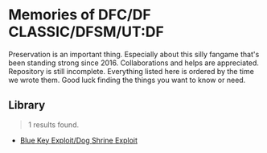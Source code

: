# Memories of DFC/DF CLASSIC/DFSM/UT:DF
Preservation is an important thing. Especially about this silly fangame that's been standing strong since 2016. Collaborations and helps are appreciated.
Repository is still incomplete. Everything listed here is ordered by the time we wrote them. Good luck finding the things you want to know or need.

## Library
> 1 results found.

* [Blue Key Exploit/Dog Shrine Exploit](/dfconnected/glitches-n-exploits/blue-key.md)
